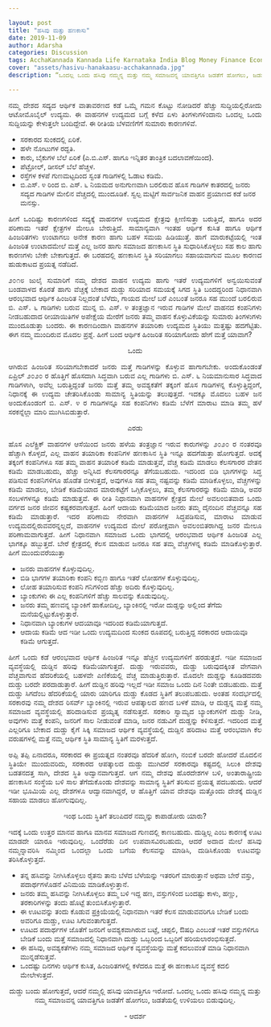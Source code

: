 ```yaml
---

layout: post
title: "ಹಸಿವು ಮತ್ತು ಹಣಕಾಸು"
date: 2019-11-09
author: Adarsha
categories: Discussion
tags: AcchaKannada Kannada Life Karnataka India Blog Money Finance Economics
cover: "assets/hasivu-hanakaasu-acchakannada.jpg"
description: “ಒಂದಲ್ಲ ಒಂದು ಹಸಿವು ನಮ್ಮನ್ನ ಮತ್ತು ನಮ್ಮ ಸಮಾಜವನ್ನ ಯಾವತ್ತಿಗೂ ಜಡತೆಗೆ ಹೋಗಲು, ಜಡತೆಯಲ್ಲಿ ಉಳಿಯಲು ಬಿಡುವುದಿಲ್ಲ.”

---
```


<p align = "justify">ನಮ್ಮ ದೇಶದ ಸದ್ಯದ ಆರ್ಥಿಕ ವಾತಾವರಣದ ಕಡೆ ಒಮ್ಮೆ ಗಮನ ಕೊಟ್ಟು ನೋಡಿದರೆ ಹೆಚ್ಚು ಸುದ್ದಿಯಲ್ಲಿರೋದು ಆಟೋಮೊಬೈಲ್ ಉದ್ಯಮ. ಈ ವಾಹನಗಳ ಉದ್ಯಮದ ಬಗ್ಗೆ ಕಳೆದ ಏಳು ತಿಂಗಳುಗಳಿಂದಾನು ಒಂದಲ್ಲ ಒಂದು ಸುದ್ದಿಯನ್ನು ಕೇಳುತ್ತಲೇ ಬಂದಿದ್ದೇವೆ. ಈ ರೀತಿಯ ಬೆಳವಣಿಗೆಗೆ ಸುಮಾರು ಕಾರಣಗಳಿವೆ.</p>

- ಸರಕಾರದ ಸುಂಕದಲ್ಲಿ ಏರಿಕೆ.
- ಹಳೇ ನೋಟುಗಳ ರದ್ದತಿ.
- ಕಾರು, ಬೈಕುಗಳ ಬೆಲೆ ಏರಿಕೆ (ಎ.ಬಿ.ಎಸ್. ಹಾಗೂ ಇನ್ನಿತರ ತಾಂತ್ರಿಕ ಬದಲಾವಣೆಯಿಂದ).
- ಪೆಟ್ರೋಲ್, ಡೀಸಲ್ ಬೆಲೆ ಹೆಚ್ಚಳ.
- ರಸ್ತೆಗಳ ಕಳಪೆ ಗುಣಮಟ್ಟದಿಂದ ಸ್ವಂತ ಗಾಡಿಗಳಲ್ಲಿ ಓಡಾಟ ಕಡಿಮೆ.
- ಬಿ.ಎಸ್. ೪ ರಿಂದ ಬಿ. ಎಸ್. ೬ ನಿಯಮದ ಅನುಗುಣವಾಗಿ ಬರಲಿರುವ ಹೊಸ ಗಾಡಿಗಳ ಕಾತರದಲ್ಲಿ ಜನರು ಸದ್ಯದ ಗಾಡಿಗಳ ಮೇಲಿನ ವೆಚ್ಚದಲ್ಲಿ ಮುಂದೂಡಿಕೆ.
ಸ್ವಲ್ಪ ಮಟ್ಟಿಗೆ ಸಾರ್ವಜನಿಕ ವಾಹನ ಪ್ರಯಾಣದ ಕಡೆ ಜನರ ಮನಸ್ಸು.

<p align = "justify">ಹೀಗೆ ಒಂದಿಷ್ಟು ಕಾರಣಗಳಿಂದ ಸದ್ಯಕ್ಕೆ ವಾಹನಗಳ ಉದ್ಯಮದ ಕ್ಷೇತ್ರವು ಕ್ಷೀಣಿಸುತ್ತಾ ಬರುತ್ತಿದೆ, ಹಾಗೂ ಅದರ ಪರಿಣಾಮ ಇತರೆ ಕ್ಷೇತ್ರಗಳ ಮೇಲೂ ಬೇರುತ್ತಿದೆ. ಸಾಮಾನ್ಯವಾಗಿ ಇಂತಹ ಆರ್ಥಿಕ ಕುಸಿತ ಹಾಗೂ ಆರ್ಥಿಕ ಹಿಂಜರಿತಗಳು ಉಂಟಾಗಲು ಅನೇಕ ಕಾರಣ ಹಾಗು ಬಹಳ ಸಮಯ ಹಿಡಿಯುತ್ತೆ. ಹಾಗೆ ಮಾರುಕಟ್ಟೆಯಲ್ಲಿ ಇಂತ ಹಿಂಜರಿತ ಉಂಟಾದಮೇಲೆ ಮತ್ತೆ ಎಲ್ಲ ಜನರ ಹಾಗು ಸಮಾಜದ ಹಣಕಾಸಿನ ಸ್ಥಿತಿ ಸುಧಾರಿಸಿಕೊಳ್ಳಲು ಸಹ ಕಾಲ ಹಾಗು ಕಾರಣಗಳು ಬೇಕೇ ಬೇಕಾಗುತ್ತದೆ. ಈ ಬರಹದಲ್ಲಿ ಹಣಕಾಸಿನ ಸ್ಥಿತಿ ಸರಿಯಾಗಲು ಸಹಾಯವಾಗುವ ಮೂಲ ಕಾರಣದ ಹುಡುಕಾಟದ ಪ್ರಯತ್ನ ನಡೆದಿದೆ.</p>
<p align = "justify">೨೦೧೮ ಜುಲೈ ಸುಮಾರಿಗೆ ನಮ್ಮ ದೇಶದ ವಾಹನ ಉದ್ಯಮ ಹಾಗು ಇತರೆ ಉದ್ಯಮಗಳಿಗೆ ಅನ್ವಯಿಸುವಂತೆ ಬಂಡವಾಳದ ಕೊರತೆ ಹಾಗು ವೆಚ್ಚಕ್ಕೆ ಬೇಕಾದ ದುಡ್ಡು ಸರಿಯಾದ ಸಮಯಕ್ಕೆ ಸಿಗದ ಸ್ಥಿತಿ ಬಂದದ್ದರಿಂದ ನಿಧಾನವಾಗಿ ಆರಂಭವಾದ ಆರ್ಥಿಕ ಹಿಂಜರಿತ ನಿಲ್ಲದಂತೆ ಬೆಳೆದು, ಗಾಯದ ಮೇಲೆ ಬರೆ ಎಂಬಂತೆ ಜನರೂ ಸಹ ಮುಂದೆ ಬರಲಿರುವ ಬಿ. ಎಸ್. ೬ ಗಾಡಿಗಳು ಬರುವ ಮುನ್ನ ಬಿ. ಎಸ್. ೪ ತಂತ್ರಜ್ಞಾನ ಇರುವ ಗಾಡಿಗಳ ಮೇಲೆ ವಾಹನದ ಕಂಪನಿಗಳು ನೀಡಬಹುದಾದ ರೀಯಾಯಿತಿಗಳ ಅಪೇಕ್ಷೆಯ ಮೇರೆಗೆ ಜನರು ತಮ್ಮ ವಾಹನ ಕೊಳ್ಳುವಿಕೆಯನ್ನು ಸುಮಾರು ತಿಂಗಳುಗಳು ಮುಂದೂಡುತ್ತಾ ಬಂದರು. ಈ ಕಾರಣದಿಂದಾಗಿ ವಾಹನಗಳ ತಯಾರಿಕಾ ಉದ್ಯಮದ ಸ್ಥಿತಿಯು ಮತ್ತಷ್ಟು ಹದಗೆಟ್ಟಿತು.
ಈಗ ನಮ್ಮ ಮುಂದಿರುವ ಮೊದಲ ಪ್ರಶ್ನೆ. ಹೀಗೆ ಬಂದ ಆರ್ಥಿಕ ಹಿಂಜರಿತ ಸರಿಯಾಗೋದು ಹೇಗೆ ಮತ್ತೆ ಯಾವಾಗ?</p>

<p align = "center" >ಒಂದು</p>

<p align = "justify">ಆಗಿರುವ ಹಿಂಜರಿತ ಸರಿಯಾಗಬೇಕಾದರೆ ಜನರು ಮತ್ತೆ ಗಾಡಿಗಳನ್ನು ಕೊಳ್ಳುವ ಹಾಗಾಗಬೇಕು. ಅಂದುಕೊಂಡಂತೆ ಏಪ್ರಿಲ್ ೨೦೨೦ ರ ಹೊತ್ತಿಗೆ ಹೊಸದಾಗಿ ಸಿದ್ಧವಾಗಿ ಬರುವ ಎಲ್ಲ ಗಾಡಿಗಳು ಬಿ. ಎಸ್. ೬ ನಿಯಮಾನುಸಾರ ಸಿದ್ಧವಾದ ಗಾಡಿಗಳಾಗಿ, ಅವೆಲ್ಲ ಬರುತ್ತಿದ್ದಂತೆ ಜನರು ಮತ್ತೆ ತಮ್ಮ ಅವಶ್ಯಕತೆಗೆ ತಕ್ಕಂಗೆ ಹೊಸ ಗಾಡಿಗಳನ್ನ ಕೊಳ್ಳುತ್ತಿದ್ದಂಗೆ, ನಿಧಾನಕ್ಕೆ ಈ ಉದ್ಯಮ ಚೇತರಿಸಿಕೊಂಡು ಸಾಮಾನ್ಯ ಸ್ಥಿತಿಯನ್ನು ತಲುಪುತ್ತದೆ. ಇದಕ್ಕೂ ಮೊದಲು ಬಹಳ ಜನ ಅಂದುಕೊಂಡಂಗೆ ಬಿ. ಎಸ್. ೪ ರ ಗಾಡಿಗಳನ್ನೂ ಸಹ ಕಂಪನಿಗಳು ಕಡಿಮೆ ಬೆಳೆಗೆ ಮಾರಾಟ ಮಾಡಿ ತಮ್ಮ ಹಳೆ ಸರಕನ್ನೆಲ್ಲಾ ಮಾರಿ ಮುಗಿಸಿಬಿಡುತ್ತಾರೆ.</p>

<p align = "center">ಎರಡು</p>

<p align = "justify">ಹೊಸ ಎಲೆಕ್ಟ್ರಿಕ್ ವಾಹನಗಳ ಆಸೆಯಿಂದ ಜನರು ಹಳೆಯ ತಂತ್ರಜ್ಞಾನ ಇರುವ ಕಾರುಗಳನ್ನು ೨೦೨೦ ರ ನಂತರವೂ ಹೆಚ್ಚಾಗಿ ಕೊಳ್ಳದೆ, ಎಲ್ಲ ವಾಹನ ತಯಾರಿಕಾ ಕಂಪನಿಗಳ ಹಣಕಾಸಿನ ಸ್ಥಿತಿ ಇನ್ನೂ ಹದಗೆಡುತ್ತಾ ಹೋಗುತ್ತದೆ. ಅದಕ್ಕೆ ತಕ್ಕಂಗೆ ಕಂಪನಿಗಳೂ ಸಹ ತಮ್ಮ ವಾಹನ ತಯಾರಿಕೆ ಕಡಿಮೆ ಮಾಡುತ್ತವೆ, ವೆಚ್ಚ ಕಡಿಮೆ ಮಾಡಲು ಕೆಲಸಗಾರರ ವೇತನ ಕಡಿಮೆ ಮಾಡಬಹುದು, ಹೆಚ್ಚು ಅನ್ನಿಸಿದ ಕೆಲಸಗಾರರನ್ನೂ ತೆಗೆಯಬಹುದು. ಇದರಿಂದ ಬಿಡಿ ಭಾಗಗಳನ್ನು ಸಿದ್ಧ ಪಡಿಸುವ ಕಂಪನಿಗಳಿಗೂ ಹೊಡೆತ ಬೀಳುತ್ತದೆ, ಅವುಗಳೂ ಸಹ ತಮ್ಮ ನಷ್ಟವನ್ನು ಕಡಿಮೆ ಮಾಡಿಕೊಳ್ಳಲು, ವೆಚ್ಚಗಳನ್ನು ಕಡಿಮೆ ಮಾಡಲು, ಬೇಡಿಕೆ ಕಡಿಮೆಯಾದ ಮಾರುಕಟ್ಟೆಗೆ ಒಗ್ಗಿಕೊಳ್ಳಲು, ತಮ್ಮ ಕೆಲಸಗಾರರನ್ನು ಕಡಿಮೆ ಮಾಡಿ, ಅವರ ಸಂಬಳಗಳನ್ನೂ ಕಡಿಮೆ ಮಾಡುತ್ತವೆ. ಈ ರೀತಿ ನಿಧಾನವಾಗಿ ವಾಹನಗಳ ಕ್ಷೇತ್ರದ ಮೇಲೆ ಅವಲಂಬಿತವಾದ ಒಂದು ವರ್ಗದ ಜನರ ಜೀವನ ಕಷ್ಟಕರವಾಗುತ್ತದೆ. ಹಿಂಗೆ ಆದಾಯ ಕಡಿಮೆಯಾದ ಜನರು ತಮ್ಮ ದೈನಂದಿನ ವೆಚ್ಚವನ್ನೂ ಸಹ ಕಡಿಮೆ ಮಾಡುತ್ತಾರೆ. ಇದರ ಪರಿಣಾಮ ನೇರವಾಗಿ ವಾಹನಗಳ ಸಿದ್ಧಪಡಿಸುವ, ಮಾರಾಟ ಮಾಡುವ ಉದ್ಯಮದಲ್ಲಿರುವವರನ್ನಲ್ಲದೆ, ವಾಹನಗಳ ಉದ್ಯಮದ ಮೇಲೆ ಪರೋಕ್ಷವಾಗಿ ಅವಲಂಬಿತರಾಗಿದ್ದ ಜನರ ಮೇಲೂ ಪರಿಣಾಮವಾಗುತ್ತದೆ. ಹೀಗೆ ನಿಧಾನವಾಗಿ ಸಮಾಜದ ಒಂದು ಭಾಗದಲ್ಲಿ ಆರಂಭವಾದ ಆರ್ಥಿಕ ಹಿಂಜರಿತ ಎಲ್ಲ ಭಾಗಕ್ಕೂ ಹಬ್ಬುತ್ತದೆ. ಬೇರೆ ಕ್ಷೇತ್ರದಲ್ಲಿ ಕೆಲಸ ಮಾಡುವ ಜನರೂ ಸಹ ತಮ್ಮ ವೆಚ್ಚಗಳನ್ನ ಕಡಿಮೆ ಮಾಡಿಕೊಳ್ಳುತ್ತಾರೆ. ಹೀಗೆ ಮುಂದುವರೆಯುತ್ತಾ </p>

- ಜನರು ವಾಹನಗಳ ಕೊಳ್ಳುವುದಿಲ್ಲ.
- ಬಿಡಿ ಭಾಗಗಳ ತಯಾರಿಕಾ ಕಂಪನಿ ಕಬ್ಬಿಣ ಹಾಗೂ ಇತರೆ ಲೋಹಗಳ ಕೊಳ್ಳುವುದಿಲ್ಲ.
- ಲೋಹ ತಯಾರಿಸುವ ಕಂಪನಿ ಗನಿಗಳಿಂದ ಹೆಚ್ಚು ಅದಿರು ಕೊಳ್ಳುವುದಿಲ್ಲ.
- ಬ್ಯಾಂಕುಗಳು ಈ ಎಲ್ಲ ಕಂಪನಿಗಳಿಗೆ ಹೆಚ್ಚು ಸಾಲವನ್ನು ಕೊಡುವುದಿಲ್ಲ.
- ಜನರು ತಮ್ಮ ಹಣವನ್ನ ಬ್ಯಾಂಕಿಗೆ ಹಾಕೋದಿಲ್ಲ, ಬ್ಯಾಂಕಿನಲ್ಲಿ ಇರೋ ದುಡ್ಡನ್ನು ಅಲ್ಲಿಂದ ತೆಗೆದು ಮನೆಯಲ್ಲಿಟ್ಟುಕೊಳ್ಳುತ್ತಾರೆ.
- ನಿಧಾನವಾಗಿ ಬ್ಯಾಂಕುಗಳ ಆದಯಾವೂ ಇದರಿಂದ ಕಡಿಮೆಯಾಗುತ್ತದೆ.
- ಆದಾಯ ಕಡಿಮೆ ಆದ ಇಡೀ ಒಂದು ಉದ್ಯಮದಿಂದ ಸುಂಕದ ರೂಪದಲ್ಲಿ ಬರುತ್ತಿದ್ದ ಸರಕಾರದ ಆದಾಯವೂ ಕಡಿಮೆ ಆಗುತ್ತದೆ.

<p align = "justify">ಹೀಗೆ ಒಂದು ಕಡೆ ಆರಂಭವಾದ ಆರ್ಥಿಕ ಹಿಂಜರಿತ ಇನ್ನೂ ಹೆಚ್ಚಿನ ಉದ್ಯಮಗಳಿಗೆ ಹರಡುತ್ತದೆ. ಇಡೀ ಸಮಾಜದ ವ್ಯವಸ್ಥೆಯಲ್ಲಿ ದುಡ್ಡಿನ ಹರಿವು ಕಡಿಮೆಯಾಗುತ್ತದೆ. ದುಡ್ಡು ಇರುವವರು, ದುಡ್ಡು ಬರುವುದಕ್ಕಿಂತ ವೇಗವಾಗಿ ವೆಚ್ಚವಾಗುವ ಹೆದರಿಕೆಯಲ್ಲಿ ಬಹಳವೇ ಎಣಿಕೆಯಲ್ಲಿ ವೆಚ್ಚ ಮಾಡುತ್ತಿರುತ್ತಾರೆ. ಮೊದಲೇ ದುಡ್ಡನ್ನು ಕೂಡಿಡದವರು ದುಡ್ಡು ಬರದೇ ಪರದಾಡುತ್ತಾರೆ. ಹೀಗೆ ದುಡ್ಡಿನ ಹರಿವು ಇಲ್ಲದೆ ಇಡೀ ಸಮಾಜ ಒಂದು ದಿನ ನಿಂತೇ ಬಿಡಬಹುದು. ಮತ್ತೆ ದುಡ್ಡು ಸಿಗದೆಂಬ ಹೆದರಿಕೆಯಲ್ಲಿ ಯಾರು ಯಾರಿಗೂ ದುಡ್ಡು ಕೊಡದ ಸ್ಥಿತಿಗೆ ತಲುಪಬಹುದು. ಅಂತಹ ಸಂದರ್ಭದಲ್ಲಿ ಸರಕಾರವು ನಮ್ಮ ದೇಶದ ರಿಸರ್ವ್ ಬ್ಯಾಂಕಿನಲ್ಲಿ ಇರುವ ಆಪತ್ಕಾಲದ ಹಣದ ಬಳಕೆ ಮಾಡಿ, ಆ ದುಡ್ಡನ್ನ ಮತ್ತೆ ನಮ್ಮ ಸಮಾಜದ ವ್ಯವಸ್ಥೆಯಲ್ಲಿ ಹರಿದಾಡಿಸುವ ಪ್ರಯ್ಯತ್ನ ನಡೆಸುತ್ತದೆ. ಸರಕಾರಿ ಸ್ವಾಮ್ಯದ ಬ್ಯಾಂಕುಗಳಿಗೆ ದುಡ್ಡು ನೀಡಿ, ಅವುಗಳು ಮತ್ತೆ ಕಂಪನಿ, ಜನರಿಗೆ ಸಾಲ ನೀಡುವಂತೆ ಮಾಡಿ, ಜನರ ನಡುವಿಗೆ ದುಡ್ಡನ್ನು ಕಳಿಸುತ್ತದೆ. ಇದರಿಂದ ಮತ್ತೆ ಎಲ್ಲರಿಗೂ ಬೇಕಾದ ದುಡ್ಡು ಕೈಗೆ ಸಿಕ್ಕಿ ಸಮಾಜದ ಆರ್ಥಿಕ ವ್ಯವಸ್ಥೆಯಲ್ಲಿ ದುಡ್ಡಿನ ಹರಿದಾಟ ಮತ್ತೆ ಆರಂಭವಾಗಿ ಕೆಲ ವರುಷಗಳಲ್ಲಿ ಮತ್ತೆ ನಮ್ಮ ಆರ್ಥಿಕ ಸ್ಥಿತಿ ಸಾಮಾನ್ಯ ಸ್ಥಿತಿಗೆ ಮರಳುತ್ತದೆ.</p>

<p align = "justify">ಅಪ್ಪಿ ತಪ್ಪಿ ಏನಾದರೂ, ಸರಕಾರದ ಈ ಪ್ರಯತ್ನದ ನಂತರವೂ ಹೆದರಿಕೆ ಹೋಗಿ, ನಂಬಿಕೆ ಬರದೇ ಹೋದರೆ ಮೊದಲಿನ ಸ್ಥಿತಿಯೇ ಮುಂದುವರಿದು, ಸರಕಾರದ ಆಪತ್ಕಾಲದ ದುಡ್ಡು ಮುಗಿದರೆ ಸರಕಾರವೂ ಕಷ್ಟದಲ್ಲಿ ಸಿಲುಕಿ ದೇಶವು ಬಡತನದತ್ತ ಸಾಗಿ, ದೇಶದ ಸ್ಥಿತಿ ಅದ್ವಾನವಾಗುತ್ತದೆ. ಆಗ ನಮ್ಮ ದೇಶವು ಹೊರದೇಶಗಳ ಬಳಿ, ಅಂತಾರಾಷ್ಟ್ರೀಯ ಹಣಕಾಸಿನ ಸಂಸ್ಥೆಯ ಬಳಿ ಸಾಲ ತೆಗೆದುಕೊಂಡು ದೇಶವನ್ನು ಸಾಮಾನ್ಯ ಸ್ಥಿತಿಗೆ ತರಿಸುವ ಪ್ರಯತ್ನ ಪದಬಹುದು. ಆದರೆ ಇಡೀ ಭೂಮಿಯ ಎಲ್ಲ ದೇಶಗಳೂ ಆದ್ವಾನವಾಗಿದ್ದರೆ, ಆ ಹೊತ್ತಿಗೆ ಯಾವ ದೇಶವೂ ಮತ್ತೊಂದು ದೇಶಕ್ಕೆ ದುಡ್ಡಿನ ಸಹಾಯ ಮಾಡಲು ಹೋಗುವುದಿಲ್ಲ.</p>
<p align = "center">ಇಂಥ ಒಂದು ಸ್ಥಿತಿಗೆ ತಲುಪಿದರೆ ನಮ್ಮನ್ನು ಕಾಪಾಡೋರು ಯಾರು?</p>

<p align = "justify">ಇದಕ್ಕೆ ಒಂದು ಉತ್ತರ ಮಾನವ ಹಾಗೂ ಮಾನವ ಸಮಾಜದ ಗುಣದಲ್ಲಿ ಕಾಣಬಹುದು. ದುಡ್ಡಿಲ್ಲ ಎಂಬ ಕಾರಣಕ್ಕೆ ಊಟ ಮಾಡದೇ ಯಾರೂ ಇರುವುದಿಲ್ಲ. ಒಂದೆರೆಡು ದಿನ ಉಪವಾಸವಿರಬಹುದು, ಆದರೆ ಅದಾದ ಮೇಲೆ ಹಸಿವು ನಮ್ಮನ್ನಾವರಿಸಿ ನಮ್ಮಿಂದ ಒಂದಲ್ಲಾ ಒಂದು ಬಗೆಯ ಕೆಲಸವನ್ನು ಮಾಡಿಸಿ, ದುಡಿಸಿಕೊಂಡು ಊಟವನ್ನು ತರಿಸಿಕೊಳ್ಳುತ್ತದೆ.</p>

- ತನ್ನ ಹಸಿವನ್ನು ನೀಗಿಸಿಕೊಳ್ಳಲು ರೈತನು ತಾನು ಬೆಳೆದ ಬೆಳೆಯನ್ನು ಇತರರಿಗೆ ಮಾರುತ್ತಾನೆ ಅಥವಾ ಬೇರೆ ವಸ್ತು, ಪದಾರ್ಥಗಳೊಡನೆ ವಿನಿಮಯ ಮಾಡಿಕೊಳ್ಳುತ್ತಾನೆ.
- ಜನರು ತಮ್ಮ ಹಸಿವನ್ನು ನೀಗಿಸಿಕೊಳ್ಳಲು ತಮ್ಮ ಬಳಿ ಇದ್ದ ಹಣ, ವಸ್ತುಗಳಿಂದ ಬಂದಷ್ಟು ಕಾಳು, ಹಣ್ಣು, ತರಕಾರಿಗಳನ್ನು ತಂದು ಹೊಟ್ಟೆ ತುಂಬಿಸಿಕೊಳ್ಳುತ್ತಾರೆ.
- ಈ ಊಟವನ್ನು ತಂದು ಕೊಡುವ ಪ್ರಕ್ರಿಯೆಯಲ್ಲಿ ನಿಧಾನವಾಗಿ ಇತರೆ ಕೆಲಸ ಮಾಡುವವರಿಗೂ ಬೇಡಿಕೆ ಬಂದು ಅವರಿಗೂ ದುಡ್ಡು, ಊಟ ಸಿಗುವಂತಾಗುತ್ತದೆ.
- ಊಟದ ಪದಾರ್ಥಗಳ ಜೊತೆಗೆ ಜನರಿಗೆ ಅವಶ್ಯಕವಾಗಿರುವ ಬಟ್ಟೆ, ಚಪ್ಪಲಿ, ಔಷಧಿ ಎಂಬಂತೆ ಇತರೆ ವಸ್ತುಗಳಿಗೂ ಬೇಡಿಕೆ ಬಂದು ಮತ್ತೆ ಸಮಾಜದಲ್ಲಿ ನಿಧಾನವಾಗಿ ದುಡ್ಡು ಒಬ್ಬರಿಂದ ಒಬ್ಬರಿಗೆ ಹರಿಯಲಾರಂಭಿಸುತ್ತದೆ.
- ಈ ಹಸಿವು, ಅವಶ್ಯಕತೆಗಳು ನಮ್ಮ ಸಮಾಜದ ಆರ್ಥಿಕ ವ್ಯವಸ್ಥೆಯನ್ನು ಮತ್ತೆ ಕದಲುವಂತೆ ಮಾಡಿ ನಿಧಾನವಾಗಿ ಮುನ್ನಡೆಸುತ್ತವೆ.
- ಒಂದಷ್ಟು ದಿನಗಳು ಆರ್ಥಿಕ ಕುಸಿತ, ಹಿಂಜರಿತಗಳಲ್ಲಿ ಕಳೆದರೂ ಮತ್ತೆ ಈ ಹಣಕಾಸಿನ ವ್ಯವಸ್ಥೆ ಕದಲಿ ಮೇಲೇಳುತ್ತದೆ.

<p align = "center"> ದುಡ್ಡು ಬಂದು ಹೋಗುತ್ತದೆ, ಆದರೆ ನಮ್ಮಲ್ಲಿ ಹಸಿವು ಯಾವತ್ತಿಗೂ ಇರೋದೆ. ಒಂದಲ್ಲ ಒಂದು ಹಸಿವು ನಮ್ಮನ್ನ ಮತ್ತು ನಮ್ಮ ಸಮಾಜವನ್ನ ಯಾವತ್ತಿಗೂ ಜಡತೆಗೆ ಹೋಗಲು, ಜಡತೆಯಲ್ಲಿ ಉಳಿಯಲು ಬಿಡುವುದಿಲ್ಲ.</p>

<p align = "center"> - ಆದರ್ಶ </p>
